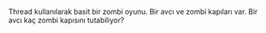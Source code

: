Thread kullanılarak basit bir zombi oyunu. Bir avcı ve zombi kapıları var. Bir avcı kaç zombi kapısını tutabiliyor?

